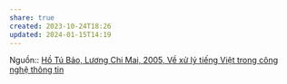 ```yaml
---
share: true
created: 2023-10-24T18:26
updated: 2024-01-15T14:19
---
```


Nguồn:: [Hồ Tú Bảo, Lương Chi Mai, 2005, Về xử lý tiếng Việt trong công nghệ thông tin](http://www.jaist.ac.jp/~bao/Writings/VLSPwhitepaper%20-%20Final.pdf)
